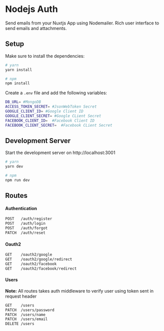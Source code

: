 # Nodejs Auth

Send emails from your Nuxtjs App using Nodemailer. Rich user interface to send emails and attachments.

## Setup

Make sure to install the dependencies:

```bash
# yarn
yarn install

# npm
npm install
```

Create a `.env` file and add the following variables:

```bash
DB_URL= #MongoDB
ACCESS_TOKEN_SECRET= #JsonWebToken Secret
GOOGLE_CLIENT_ID= #Google Client ID
GOOGLE_CLIENT_SECRET= #Google CLient Secret
FACEBOOK_CLIENT_ID=  #Facebook Client ID
FACEBOOK_CLIENT_SECRET=  #Facebook CLient Secret
```

## Development Server

Start the development server on http://localhost:3001

```bash
# yarn
yarn dev

# npm
npm run dev
```

## Routes

#### Authentication

```bash
POST   /auth/register
POST   /auth/login
POST   /auth/forgot
PATCH  /auth/reset
```

#### Oauth2

```bash
GET    /oauth2/google
GET    /oauth2/google/redirect
GET    /oauth2/facebook
GET    /oauth2/facebook/redirect
```

#### Users

**Note:** All routes takes auth middleware to verify user using token sent in request header

```bash
GET    /users
PATCH  /users/password
PATCH  /users/name
PATCH  /users/email
DELETE /users
```
